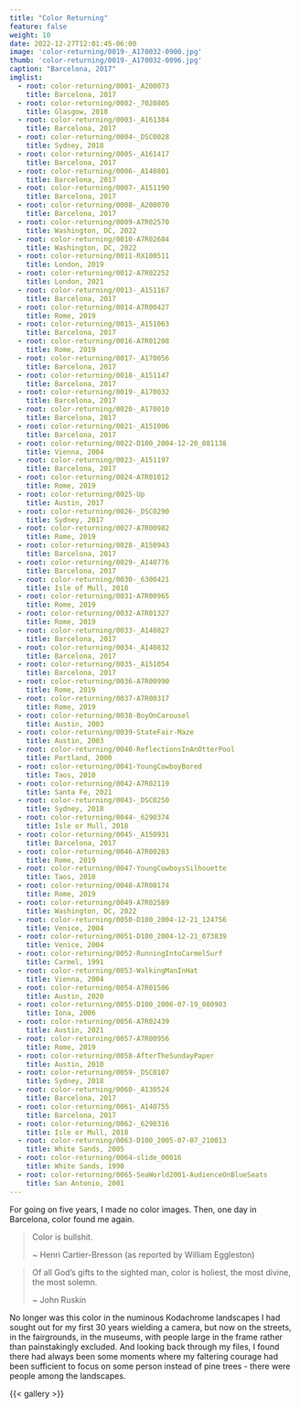 ```yaml
---
title: "Color Returning"
feature: false
weight: 10
date: 2022-12-27T12:01:45-06:00
image: 'color-returning/0019-_A170032-0900.jpg'
thumb: 'color-returning/0019-_A170032-0096.jpg'
caption: "Barcelona, 2017"
imglist:
  - root: color-returning/0001-_A200073
    title: Barcelona, 2017
  - root: color-returning/0002-_7020805
    title: Glasgow, 2018
  - root: color-returning/0003-_A161384
    title: Barcelona, 2017
  - root: color-returning/0004-_DSC0028
    title: Sydney, 2018
  - root: color-returning/0005-_A161417
    title: Barcelona, 2017
  - root: color-returning/0006-_A140801
    title: Barcelona, 2017
  - root: color-returning/0007-_A151190
    title: Barcelona, 2017
  - root: color-returning/0008-_A200070
    title: Barcelona, 2017
  - root: color-returning/0009-A7R02570
    title: Washington, DC, 2022 
  - root: color-returning/0010-A7R02604
    title: Washington, DC, 2022
  - root: color-returning/0011-RX100511
    title: London, 2019
  - root: color-returning/0012-A7R02252
    title: London, 2021
  - root: color-returning/0013-_A151167
    title: Barcelona, 2017
  - root: color-returning/0014-A7R00427
    title: Rome, 2019
  - root: color-returning/0015-_A151063
    title: Barcelona, 2017
  - root: color-returning/0016-A7R01208
    title: Rome, 2019
  - root: color-returning/0017-_A170056
    title: Barcelona, 2017
  - root: color-returning/0018-_A151147
    title: Barcelona, 2017
  - root: color-returning/0019-_A170032
    title: Barcelona, 2017
  - root: color-returning/0020-_A170010
    title: Barcelona, 2017
  - root: color-returning/0021-_A151006
    title: Barcelona, 2017
  - root: color-returning/0022-D100_2004-12-20_081138
    title: Vienna, 2004
  - root: color-returning/0023-_A151197
    title: Barcelona, 2017
  - root: color-returning/0024-A7R01012
    title: Rome, 2019
  - root: color-returning/0025-Up
    title: Austin, 2017
  - root: color-returning/0026-_DSC0290
    title: Sydney, 2017
  - root: color-returning/0027-A7R00982
    title: Rome, 2019
  - root: color-returning/0028-_A150943
    title: Barcelona, 2017
  - root: color-returning/0029-_A140776
    title: Barcelona, 2017
  - root: color-returning/0030-_6300421
    title: Isle of Mull, 2018
  - root: color-returning/0031-A7R00965
    title: Rome, 2019
  - root: color-returning/0032-A7R01327
    title: Rome, 2019
  - root: color-returning/0033-_A140827
    title: Barcelona, 2017
  - root: color-returning/0034-_A140832
    title: Barcelona, 2017
  - root: color-returning/0035-_A151054
    title: Barcelona, 2017
  - root: color-returning/0036-A7R00990
    title: Rome, 2019
  - root: color-returning/0037-A7R00317
    title: Rome, 2019
  - root: color-returning/0038-BoyOnCarousel
    title: Austin, 2003
  - root: color-returning/0039-StateFair-Maze
    title: Austin, 2003
  - root: color-returning/0040-ReflectionsInAnOtterPool
    title: Portland, 2000
  - root: color-returning/0041-YoungCowboyBored
    title: Taos, 2010
  - root: color-returning/0042-A7R02119
    title: Santa Fe, 2021
  - root: color-returning/0043-_DSC0250
    title: Sydney, 2018
  - root: color-returning/0044-_6290374
    title: Isle or Mull, 2018
  - root: color-returning/0045-_A150931
    title: Barcelona, 2017
  - root: color-returning/0046-A7R00203
    title: Rome, 2019
  - root: color-returning/0047-YoungCowboysSilhouette
    title: Taos, 2010
  - root: color-returning/0048-A7R00174
    title: Rome, 2019
  - root: color-returning/0049-A7R02589
    title: Washington, DC, 2022
  - root: color-returning/0050-D100_2004-12-21_124756
    title: Venice, 2004
  - root: color-returning/0051-D100_2004-12-21_073839
    title: Venice, 2004
  - root: color-returning/0052-RunningIntoCarmelSurf
    title: Carmel, 1991
  - root: color-returning/0053-WalkingManInHat
    title: Vienna, 2004
  - root: color-returning/0054-A7R01506
    title: Austin, 2020
  - root: color-returning/0055-D100_2006-07-19_080903
    title: Iona, 2006
  - root: color-returning/0056-A7R02439
    title: Austin, 2021
  - root: color-returning/0057-A7R00956
    title: Rome, 2019
  - root: color-returning/0058-AfterTheSundayPaper
    title: Austin, 2010
  - root: color-returning/0059-_DSC0107
    title: Sydney, 2018
  - root: color-returning/0060-_A130524
    title: Barcelona, 2017
  - root: color-returning/0061-_A140755
    title: Barcelona, 2017
  - root: color-returning/0062-_6290316
    title: Isle or Mull, 2018
  - root: color-returning/0063-D100_2005-07-07_210013
    title: White Sands, 2005
  - root: color-returning/0064-slide_00016
    title: White Sands, 1990
  - root: color-returning/0065-SeaWorld2001-AudienceOnBlueSeats
    title: San Antonio, 2001
---
```


For going on five years, I made no color images. Then, one day in Barcelona, color found me again.

> Color is bullshit.
>
> ~ Henri Cartier-Bresson (as reported by William Eggleston)

> Of all God’s gifts to the sighted man, color is holiest, the most divine, the most solemn.
>
> ~ John Ruskin

No longer was this color in the numinous Kodachrome landscapes I had sought out for my first 30 years wielding a 
camera, but now on the streets, in the fairgrounds, in the museums, with people large in the frame rather than 
painstakingly excluded. And looking back through my files, I found there had always been some moments where my 
faltering courage had been sufficient to focus on some person instead of pine trees - there were people among 
the landscapes.

{{< gallery >}}